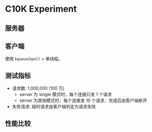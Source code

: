 # C10K Experiment

## 服务器

## 客户端

使用 `kqueue`/`epoll` + 单线程。

## 测试指标

- 请求数: 1,000,000 (100 万)
  - server 为 single 模式时，每个连接只发 1 个请求
  - server 为其他模式时，每个连接发 10 个请求，完成后由客户端断开
- 失败请求: 超时请求由客户端判定为请求失败

## 性能比较
